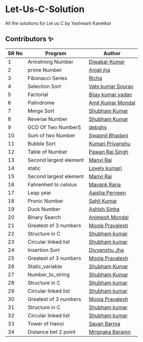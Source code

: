 # Let-Us-C-Solution

All the solutions for Let us C by Yashwant Kanetkar

## Contributors ✨

SR No   | Program | Author  
--- | --- | ---
1 | Armstrong Number | [Diwakar Kumar](https://github.com/diwakar1593)
2 | prime Number | [Anjali jha](https://github.com/Anjalijha12345)
3 | Fibonacci Series | [Richa](https://github.com/Richachoudhary853)
4 | Selection Sort   |[Vats kumar Sourav](https://github.com/Vatss9)
5 | Factorial | [Bijay kumar yadav](https://github.com/bijaykumarshiv)
6 | Palindrome | [Amit Kumar Mondal](https://github.com/Amit5620)
7 | Merge Sort | [Shubham Kumar](https://github.com/Shubham1450)
8 | Reverse Number | [Shubham Kumar](https://github.com/Shubham1450)
9 | GCD Of Two NumberS | [debghs](https://github.com/debghs)
10 | Sum of two Number | [Swapnil Bhadani](https://github.com/swapnilb102)
11 | Bubble Sort   | [Kumari Priyanshu](https://github.com/KumariPriyanshu15)
12 | Table of Number | [Pawan Raj Singh](https://github.com/pawanrajsingh2088)
13 | Second largest element | [Manvi Rai](https://github.com/manvi-rai)
14 | static   | [Lovely kumari](https://github.com/Lovely1506)
15 | Second largest element | [Manvi Rai](https://github.com/manvi-rai)
16 | Fahrenheit to celsius  | [Mayank Rana](https://github.com/mayankrana2000)
17 | Leap year  | [Aaisha Perveen](https://github.com/aaisha26)
18 | Pronic Number | [Sahil Kumar](https://github.com/SahilKumarIN)
19 | Duck Number | [Ashish Sinha](https://github.com/ashishbuster)
20 | Binary Search | [Animesh Mondal](https://github.com/animeshMondal-crypto)
21 |Greatest of 3 numbers | [Moola Pravalesh](https://github.com/MoolaPravalesh19)
22 |Structure in C | [Shubham kumar](https://github.com/Shubham1450)
23 |Circular linked list | [Shubham kumar](https://github.com/Shubham1450)
24 |Insertion Sort | [Divyanshu Jha](https://github.com/divyanshu29jha)
25 |Greatest of 3 numbers | [Moola Pravalesh](https://github.com/MoolaPravalesh19)
26 |Static_variable | [Shubham Kumar](https://github.com/Shubham1450)
27 |Number_to_string | [Shubham Kumar](https://github.com/Shubham1450)
28 |Structure in C | [Shubham kumar](https://github.com/Shubham1450)
29 |Circular linked list | [Shubham kumar](https://github.com/Shubham1450)
30 |Greatest of 3 numbers | [Moola Pravalesh](https://github.com/MoolaPravalesh19)
31 |Structure in C | [Shubham kumar](https://github.com/Shubham1450)
32 |Circular linked list | [Shubham kumar](https://github.com/Shubham1450)
33 | Tower of Hanoi | [Sayan Barma](https://github.com/N00BSC00B)
34 | Distance bet 2 point | [Mrignaka Baramn](https://github.com/onemriganka)
